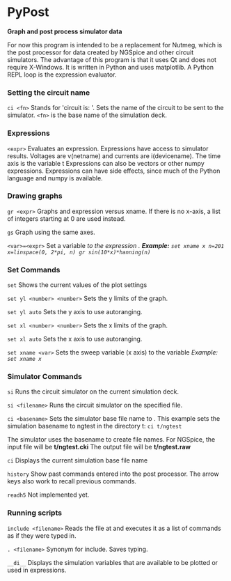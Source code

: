 # PyPost
**Graph and post process simulator data**

For now this program is intended to be a replacement for Nutmeg,
which is the post processor for data created by NGSpice and other circuit simulators.
The advantage of this program is that it uses Qt and does not require X-Windows.
It is written in Python and uses matplotlib.
A Python REPL loop is the expression evaluator.

### Setting the circuit name

`ci <fn>`
Stands for 'circuit is: '.
Sets the name of the circuit to be sent to the simulator.
`<fn>` is the base name of the simulation deck.

### Expressions

`<expr>`
Evaluates an expression. Expressions have access to simulator results.
Voltages are v(netname) and currents are i(devicename).
The time axis is the variable t
Expressions can also be vectors or other numpy expressions.
Expressions can have side effects, since much of the Python language and numpy is available.

### Drawing graphs

`gr <expr>`
Graphs and expression versus xname. If there is no x-axis, a list of integers starting at 0 are used instead.

`gs`
Graph using the same axes.

`<var>=<expr>`
Set a variable <var> to the expression <expr>.
__Example:__
`set xname x
n=201
x=linspace(0, 2*pi, n)
gr sin(10*x)*hanning(n)`

### Set Commands

`set`
Shows the current values of the plot settings

`set yl <number> <number>`
Sets the y limits of the graph.

`set yl auto`
Sets the y axis to use autoranging.

`set xl <number> <number>`
Sets the x limits of the graph.

`set xl auto`
Sets the x axis to use autoranging.

`set xname <var>`
Sets the sweep variable (x axis) to the variable <var>
Example:
`set xname x`

### Simulator Commands

`si`
Runs the circuit simulator on the current simulation deck.

`si <filename>`
Runs the circuit simulator on the specified file.

`ci <basename>`
Sets the simulator base file name to <basename>.
This example sets the simulation basename to ngtest in the directory t:
`ci t/ngtest`

The simulator uses the basename to create file names.
For NGSpice, the input file will be
__t/ngtest.cki__
The output file will be
__t/ngtest.raw__

`ci`
Displays the current simulation base file name

`history`
Show past commands entered into the post processor.
The arrow keys also work to recall previous commands.

`readh5`
Not implemented yet.

### Running scripts

`include <filename>`
Reads the file at <filename> and executes it as a list of commands as if they were typed in.

`. <filename>`
Synonym for include. Saves typing.

`__di__`
Displays the simulation variables that are available to be plotted or used in expressions.
